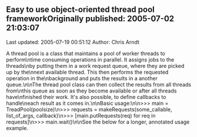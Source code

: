 ## Easy to use object-oriented thread pool frameworkOriginally published: 2005-07-02 21:03:07 
Last updated: 2005-07-19 00:51:12 
Author: Chris Arndt 
 
A thread pool is a class that maintains a pool of worker threads to perform\ntime consuming operations in parallel. It assigns jobs to the threads\nby putting them in a work request queue, where they are picked up by the\nnext available thread. This then performs the requested operation in the\nbackground and puts the results in a another queue.\n\nThe thread pool class can then collect the results from all threads from\nthis queue as soon as they become available or after all threads have\nfinished their work. It's also possible, to define callbacks to handle\neach result as it comes in.\n\nBasic usage:\n\n>>> main = TreadPool(poolsize)\n>>> requests = makeRequests(some_callable, list_of_args, callback)\n>>> [main.putRequests(req) for req in requests]\n>>> main.wait()\n\nSee the below for a longer, annotated usage example.